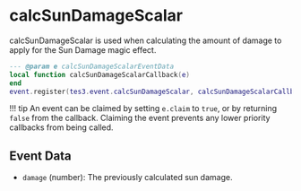 # calcSunDamageScalar
<div class="search_terms" style="display: none">calcsundamagescalar</div>

<!---
	This file is autogenerated. Do not edit this file manually. Your changes will be ignored.
	More information: https://github.com/MWSE/MWSE/tree/master/docs
-->

calcSunDamageScalar is used when calculating the amount of damage to apply for the Sun Damage magic effect.

```lua
--- @param e calcSunDamageScalarEventData
local function calcSunDamageScalarCallback(e)
end
event.register(tes3.event.calcSunDamageScalar, calcSunDamageScalarCallback)
```

!!! tip
	An event can be claimed by setting `e.claim` to `true`, or by returning `false` from the callback. Claiming the event prevents any lower priority callbacks from being called.

## Event Data

* `damage` (number): The previously calculated sun damage.

